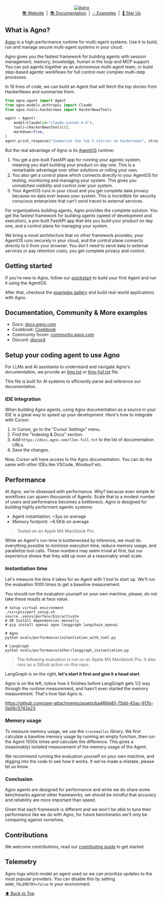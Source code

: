 <div align="center" id="top">
  <a href="https://docs.agno.com">
    <picture>
      <source media="(prefers-color-scheme: dark)" srcset="https://agno-public.s3.us-east-1.amazonaws.com/assets/logo-dark.svg">
      <source media="(prefers-color-scheme: light)" srcset="https://agno-public.s3.us-east-1.amazonaws.com/assets/logo-light.svg">
      <img src="https://agno-public.s3.us-east-1.amazonaws.com/assets/logo-light.svg" alt="Agno">
    </picture>
  </a>
</div>
<div align="center">
  <a href="https://www.agno.com/?utm_source=github&utm_medium=readme&utm_campaign=agno-github&utm_content=header">📚 Website</a> &nbsp;|&nbsp;
  <a href="https://docs.agno.com">📚 Documentation</a> &nbsp;|&nbsp;
  <a href="https://docs.agno.com/examples/introduction">💡 Examples</a> &nbsp;|&nbsp;
  <a href="https://github.com/agno-agi/agno/stargazers">🌟 Star Us</a>
</div>

## What is Agno?

[Agno](https://docs.agno.com) is a high-performance runtime for multi-agent systems. Use it to build, run and manage secure multi-agent systems in your cloud.

Agno gives you the fastest framework for building agents with session management, memory, knowledge, human in the loop and MCP support. You can put agents together as an autonomous multi-agent team, or build step-based agentic workflows for full control over complex multi-step processes.

In 10 lines of code, we can build an Agent that will fetch the top stories from HackerNews and summarize them.

```python hackernews_agent.py
from agno.agent import Agent
from agno.models.anthropic import Claude
from agno.tools.hackernews import HackerNewsTools

agent = Agent(
    model=Claude(id="claude-sonnet-4-0"),
    tools=[HackerNewsTools()],
    markdown=True,
)
agent.print_response("Summarize the top 5 stories on hackernews", stream=True)
```

But the real advantage of Agno is its [AgentOS](https://docs.agno.com/agent-os/introduction) runtime:

1. You get a pre-built FastAPI app for running your agentic system, meaning you start building your product on day one. This is a remarkable advantage over other solutions or rolling your own.
2. You also get a control plane which connects directly to your AgentOS for testing, monitoring and managing your system. This gives you unmatched visibility and control over your system.
3. Your AgentOS runs in your cloud and you get complete data privacy because no data ever leaves your system. This is incredible for security conscious enterprises that can't send traces to external services.

For organizations building agents, Agno provides the complete solution. You get the fastest framework for building agents (speed of development and execution), a pre-built FastAPI app that lets you build your product on day one, and a control plane for managing your system.

We bring a novel architecture that no other framework provides, your AgentOS runs securely in your cloud, and the control plane connects directly to it from your browser. You don't need to send data to external services or pay retention costs, you get complete privacy and control.

## Getting started

If you're new to Agno, follow our [quickstart](https://docs.agno.com/introduction/quickstart) to build your first Agent and run it using the AgentOS.

After that, checkout the [examples gallery](https://docs.agno.com/examples/introduction) and build real-world applications with Agno.

## Documentation, Community & More examples

- Docs: <a href="https://docs.agno.com" target="_blank" rel="noopener noreferrer">docs.agno.com</a>
- Cookbook: <a href="https://github.com/agno-agi/agno/tree/main/cookbook" target="_blank" rel="noopener noreferrer">Cookbook</a>
- Community forum: <a href="https://community.agno.com/" target="_blank" rel="noopener noreferrer">community.agno.com</a>
- Discord: <a href="https://discord.gg/4MtYHHrgA8" target="_blank" rel="noopener noreferrer">discord</a>

## Setup your coding agent to use Agno

For LLMs and AI assistants to understand and navigate Agno's documentation, we provide an [llms.txt](https://docs.agno.com/llms.txt) or [llms-full.txt](https://docs.agno.com/llms-full.txt) file.

This file is built for AI systems to efficiently parse and reference our documentation.

### IDE Integration

When building Agno agents, using Agno documentation as a source in your IDE is a great way to speed up your development. Here's how to integrate with Cursor:

1. In Cursor, go to the "Cursor Settings" menu.
2. Find the "Indexing & Docs" section.
3. Add `https://docs.agno.com/llms-full.txt` to the list of documentation URLs.
4. Save the changes.

Now, Cursor will have access to the Agno documentation. You can do the same with other IDEs like VSCode, Windsurf etc.

## Performance

At Agno, we're obsessed with performance. Why? because even simple AI workflows can spawn thousands of Agents. Scale that to a modest number of users and performance becomes a bottleneck. Agno is designed for building highly performant agentic systems:

- Agent instantiation: ~3μs on average
- Memory footprint: ~6.5Kib on average

> Tested on an Apple M4 Mackbook Pro.

While an Agent's run-time is bottlenecked by inference, we must do everything possible to minimize execution time, reduce memory usage, and parallelize tool calls. These numbers may seem trivial at first, but our experience shows that they add up even at a reasonably small scale.

### Instantiation time

Let's measure the time it takes for an Agent with 1 tool to start up. We'll run the evaluation 1000 times to get a baseline measurement.

You should run the evaluation yourself on your own machine, please, do not take these results at face value.

```shell
# Setup virtual environment
./scripts/perf_setup.sh
source .venvs/perfenv/bin/activate
# OR Install dependencies manually
# pip install openai agno langgraph langchain_openai

# Agno
python evals/performance/instantiation_with_tool.py

# LangGraph
python evals/performance/other/langgraph_instantiation.py
```

> The following evaluation is run on an Apple M4 Mackbook Pro. It also runs as a Github action on this repo.

LangGraph is on the right, **let's start it first and give it a head start**.

Agno is on the left, notice how it finishes before LangGraph gets 1/2 way through the runtime measurement, and hasn't even started the memory measurement. That's how fast Agno is.

https://github.com/user-attachments/assets/ba466d45-75dd-45ac-917b-0a56c5742e23

### Memory usage

To measure memory usage, we use the `tracemalloc` library. We first calculate a baseline memory usage by running an empty function, then run the Agent 1000x times and calculate the difference. This gives a (reasonably) isolated measurement of the memory usage of the Agent.

We recommend running the evaluation yourself on your own machine, and digging into the code to see how it works. If we've made a mistake, please let us know.

### Conclusion

Agno agents are designed for performance and while we do share some benchmarks against other frameworks, we should be mindful that accuracy and reliability are more important than speed.

Given that each framework is different and we won't be able to tune their performance like we do with Agno, for future benchmarks we'll only be comparing against ourselves.

## Contributions

We welcome contributions, read our [contributing guide](https://github.com/agno-agi/agno/blob/v2.0/CONTRIBUTING.md) to get started.

## Telemetry

Agno logs which model an agent used so we can prioritize updates to the most popular providers. You can disable this by setting `AGNO_TELEMETRY=false` in your environment.

<p align="left">
  <a href="#top">⬆️ Back to Top</a>
</p>

